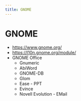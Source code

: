 ```yaml
---
title: GNOME
---
```


# GNOME

- https://www.gnome.org/
- https://l10n.gnome.org/module/
- GNOME Office
  - Gnumeric
  - AbiWord
  - GNOME-DB
  - Glom
  - Ease - PPT
  - Evince
  - Novell Evolution - EMail

